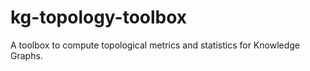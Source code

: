 # kg-topology-toolbox

A toolbox to compute topological metrics and statistics for Knowledge Graphs.


